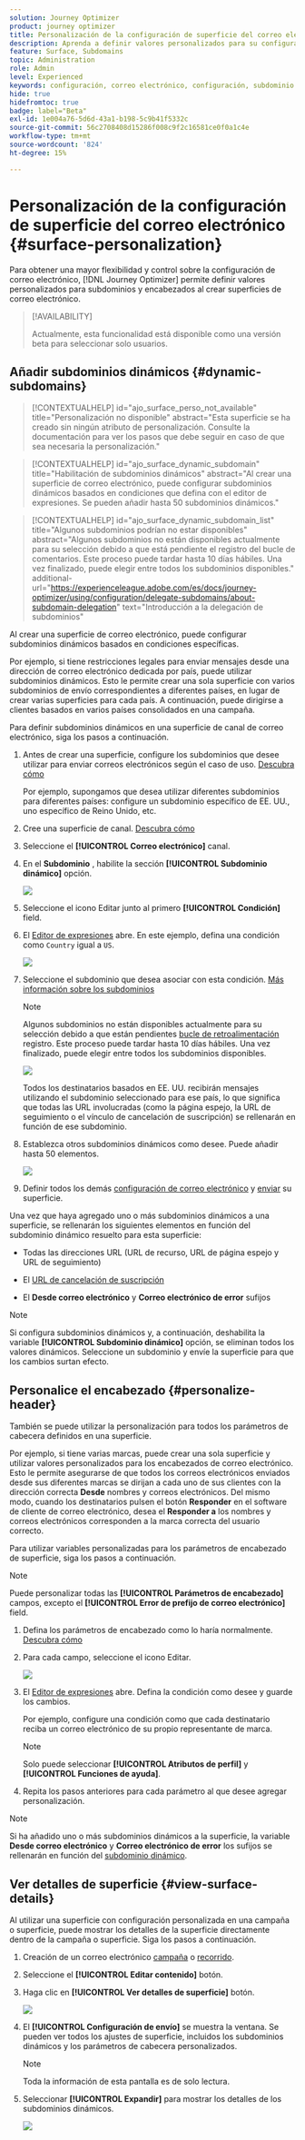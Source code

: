 ```yaml
---
solution: Journey Optimizer
product: journey optimizer
title: Personalización de la configuración de superficie del correo electrónico
description: Aprenda a definir valores personalizados para su configuración en el nivel de superficie de canal de correo electrónico
feature: Surface, Subdomains
topic: Administration
role: Admin
level: Experienced
keywords: configuración, correo electrónico, configuración, subdominio
hide: true
hidefromtoc: true
badge: label="Beta"
exl-id: 1e004a76-5d6d-43a1-b198-5c9b41f5332c
source-git-commit: 56c2708408d15286f008c9f2c16581ce0f0a1c4e
workflow-type: tm+mt
source-wordcount: '824'
ht-degree: 15%

---
```


# Personalización de la configuración de superficie del correo electrónico {#surface-personalization}

Para obtener una mayor flexibilidad y control sobre la configuración de correo electrónico, [!DNL Journey Optimizer] permite definir valores personalizados para subdominios y encabezados<!--and URL tracking parameters--> al crear superficies de correo electrónico.

>[!AVAILABILITY]
>
>Actualmente, esta funcionalidad está disponible como una versión beta para seleccionar solo usuarios. <!--To join the beta program, contact Adobe Customer Care.-->

## Añadir subdominios dinámicos {#dynamic-subdomains}

>[!CONTEXTUALHELP]
>id="ajo_surface_perso_not_available"
>title="Personalización no disponible"
>abstract="Esta superficie se ha creado sin ningún atributo de personalización. Consulte la documentación para ver los pasos que debe seguir en caso de que sea necesaria la personalización."

>[!CONTEXTUALHELP]
>id="ajo_surface_dynamic_subdomain"
>title="Habilitación de subdominios dinámicos"
>abstract="Al crear una superficie de correo electrónico, puede configurar subdominios dinámicos basados en condiciones que defina con el editor de expresiones. Se pueden añadir hasta 50 subdominios dinámicos."

>[!CONTEXTUALHELP]
>id="ajo_surface_dynamic_subdomain_list"
>title="Algunos subdominios podrían no estar disponibles"
>abstract="Algunos subdominios no están disponibles actualmente para su selección debido a que está pendiente el registro del bucle de comentarios. Este proceso puede tardar hasta 10 días hábiles. Una vez finalizado, puede elegir entre todos los subdominios disponibles."
>additional-url="https://experienceleague.adobe.com/es/docs/journey-optimizer/using/configuration/delegate-subdomains/about-subdomain-delegation" text="Introducción a la delegación de subdominios"

Al crear una superficie de correo electrónico, puede configurar subdominios dinámicos basados en condiciones específicas.

Por ejemplo, si tiene restricciones legales para enviar mensajes desde una dirección de correo electrónico dedicada por país, puede utilizar subdominios dinámicos. Esto le permite crear una sola superficie con varios subdominios de envío correspondientes a diferentes países, en lugar de crear varias superficies para cada país. A continuación, puede dirigirse a clientes basados en varios países consolidados en una campaña.

Para definir subdominios dinámicos en una superficie de canal de correo electrónico, siga los pasos a continuación.

1. Antes de crear una superficie, configure los subdominios que desee utilizar para enviar correos electrónicos según el caso de uso. [Descubra cómo](../configuration/about-subdomain-delegation.md)

   Por ejemplo, supongamos que desea utilizar diferentes subdominios para diferentes países: configure un subdominio específico de EE. UU., uno específico de Reino Unido, etc.

1. Cree una superficie de canal. [Descubra cómo](../configuration/channel-surfaces.md)

1. Seleccione el **[!UICONTROL Correo electrónico]** canal.

1. En el **Subdominio** , habilite la sección **[!UICONTROL Subdominio dinámico]** opción.

   ![](assets/surface-email-dynamic-subdomain.png)

1. Seleccione el icono Editar junto al primero **[!UICONTROL Condición]** field.

1. El [Editor de expresiones](../personalization/personalization-build-expressions.md) abre. En este ejemplo, defina una condición como `Country` igual a `US`.

   ![](assets/surface-email-edit-condition.png)

1. Seleccione el subdominio que desea asociar con esta condición. [Más información sobre los subdominios](../configuration/about-subdomain-delegation.md)

   >[!NOTE]
   >
   >Algunos subdominios no están disponibles actualmente para su selección debido a que están pendientes [bucle de retroalimentación](../reports/deliverability.md#feedback-loops) registro. Este proceso puede tardar hasta 10 días hábiles. Una vez finalizado, puede elegir entre todos los subdominios disponibles. <!--where FL registration happens? is it when delegating a subdomain and you're awaiting from subdomain validation? or is it on ISP side only?-->

   ![](assets/surface-email-select-subdomain.png)

   Todos los destinatarios basados en EE. UU. recibirán mensajes utilizando el subdominio seleccionado para ese país, lo que significa que todas las URL involucradas (como la página espejo, la URL de seguimiento o el vínculo de cancelación de suscripción) se rellenarán en función de ese subdominio.

1. Establezca otros subdominios dinámicos como desee. Puede añadir hasta 50 elementos.

   ![](assets/surface-email-add-dynamic-subdomain.png)

   <!--Select the [IP pool](../configuration/ip-pools.md) to associate with the surface. [Learn more](email-settings.md#subdomains-and-ip-pools)-->

1. Definir todos los demás [configuración de correo electrónico](email-settings.md) y [enviar](../configuration/channel-surfaces.md#create-channel-surface) su superficie.

Una vez que haya agregado uno o más subdominios dinámicos a una superficie, se rellenarán los siguientes elementos en función del subdominio dinámico resuelto para esta superficie:

* Todas las direcciones URL (URL de recurso, URL de página espejo y URL de seguimiento)

* El [URL de cancelación de suscripción](email-settings.md#list-unsubscribe)

* El **Desde correo electrónico** y **Correo electrónico de error** sufijos

>[!NOTE]
>
>Si configura subdominios dinámicos y, a continuación, deshabilita la variable **[!UICONTROL Subdominio dinámico]** opción, se eliminan todos los valores dinámicos. Seleccione un subdominio y envíe la superficie para que los cambios surtan efecto.

## Personalice el encabezado {#personalize-header}

También se puede utilizar la personalización para todos los parámetros de cabecera definidos en una superficie.

Por ejemplo, si tiene varias marcas, puede crear una sola superficie y utilizar valores personalizados para los encabezados de correo electrónico. Esto le permite asegurarse de que todos los correos electrónicos enviados desde sus diferentes marcas se dirijan a cada uno de sus clientes con la dirección correcta **Desde** nombres y correos electrónicos. Del mismo modo, cuando los destinatarios pulsen el botón **Responder** en el software de cliente de correo electrónico, desea el **Responder a** los nombres y correos electrónicos corresponden a la marca correcta del usuario correcto.

Para utilizar variables personalizadas para los parámetros de encabezado de superficie, siga los pasos a continuación.

>[!NOTE]
>
>Puede personalizar todas las **[!UICONTROL Parámetros de encabezado]** campos, excepto el **[!UICONTROL Error de prefijo de correo electrónico]** field.


1. Defina los parámetros de encabezado como lo haría normalmente. [Descubra cómo](email-settings.md#email-header)

1. Para cada campo, seleccione el icono Editar.

   ![](assets/surface-email-personalize-header.png)

1. El [Editor de expresiones](../personalization/personalization-build-expressions.md) abre. Defina la condición como desee y guarde los cambios.

   Por ejemplo, configure una condición como que cada destinatario reciba un correo electrónico de su propio representante de marca.

   >[!NOTE]
   >
   >Solo puede seleccionar **[!UICONTROL Atributos de perfil]** y **[!UICONTROL Funciones de ayuda]**.

1. Repita los pasos anteriores para cada parámetro al que desee agregar personalización.

>[!NOTE]
>
>Si ha añadido uno o más subdominios dinámicos a la superficie, la variable **Desde correo electrónico** y **Correo electrónico de error** los sufijos se rellenarán en función del [subdominio dinámico](#dynamic-subdomains).

<!--
## Use personalized URL tracking {#personalize-url-tracking}

To use personalized URL tracking prameters, follow the steps below.

1. Select the profile attribute of your choice from the expression editor.

1. Repeat the steps above for each tracking parameter you want to personalize.

Now when the email is sent out, this parameter will be automatically appended to the end of the URL. You can then capture this parameter in web analytics tools or in performance reports.
-->

## Ver detalles de superficie {#view-surface-details}

Al utilizar una superficie con configuración personalizada en una campaña o superficie, puede mostrar los detalles de la superficie directamente dentro de la campaña o superficie. Siga los pasos a continuación.

1. Creación de un correo electrónico [campaña](../campaigns/create-campaign.md) o [recorrido](../building-journeys/journey-gs.md).

1. Seleccione el **[!UICONTROL Editar contenido]** botón.

1. Haga clic en **[!UICONTROL Ver detalles de superficie]** botón.

   ![](assets/campaign-view-surface-details.png)

1. El **[!UICONTROL Configuración de envío]** se muestra la ventana. Se pueden ver todos los ajustes de superficie, incluidos los subdominios dinámicos y los parámetros de cabecera personalizados.

   >[!NOTE]
   >
   >Toda la información de esta pantalla es de solo lectura.

1. Seleccionar **[!UICONTROL Expandir]** para mostrar los detalles de los subdominios dinámicos.

   ![](assets/campaign-delivery-settings-subdomain-expand.png)
